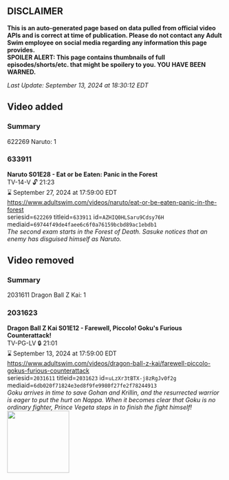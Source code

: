 ## DISCLAIMER
**This is an auto-generated page based on data pulled from official video APIs and is correct at time of publication. Please do not contact any Adult Swim employee on social media regarding any information this page provides.**  
**SPOILER ALERT: This page contains thumbnails of full episodes/shorts/etc. that might be spoilery to you. YOU HAVE BEEN WARNED.**  

_Last Update: September 13, 2024 at 18:30:12 EDT_
## Video added
### Summary
622269 Naruto: 1  
### 633911
**Naruto S01E28 - Eat or be Eaten: Panic in the Forest**  
TV-14-V 🔓 21:23  
⌛ September 27, 2024 at 17:59:00 EDT  
https://www.adultswim.com/videos/naruto/eat-or-be-eaten-panic-in-the-forest  
seriesid=`622269` titleid=`633911` id=`AZHIQ0HLSaru9Cdsy76H` mediaid=`69744f49de4faee6c6f0a76159bcbd89ac1ebdb1`  
_The second exam starts in the Forest of Death. Sasuke notices that an enemy has disguised himself as Naruto._  
## Video removed
### Summary
2031611 Dragon Ball Z Kai: 1  
### 2031623
**Dragon Ball Z Kai S01E12 - Farewell, Piccolo! Goku's Furious Counterattack!**  
TV-PG-LV 🔒 21:01  
⌛ September 13, 2024 at 17:59:00 EDT  
https://www.adultswim.com/videos/dragon-ball-z-kai/farewell-piccolo-gokus-furious-counterattack  
seriesid=`2031611` titleid=`2031623` id=`uLzXr3tBTX-j8zRgJv0f2g` mediaid=`6db020f71824e3ed8f9fe9980f27fe2f78244913`  
_Goku arrives in time to save Gohan and Krillin, and the resurrected warrior is eager to put the hurt on Nappa. When it becomes clear that Goku is no ordinary fighter, Prince Vegeta steps in to finish the fight himself!_  
<a href="https://i.cdn.turner.com/adultswim/big/image-upload/thumbnails/thumb-2_image-155684027363420.jpg"><img src="https://i.cdn.turner.com/adultswim/big/image-upload/thumbnails/thumb-2_image-155684027363420.jpg" height="144px" /></a>
